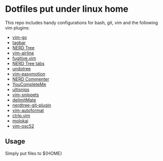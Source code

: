 # Dotfiles put under linux home

This repo includes handy configurations for bash, git, vim and the following vim plugins:

* [vim-go](https://github.com/fatih/vim-go)
* [tagbar](https://github.com/majutsushi/tagbar)
* [NERD Tree](https://github.com/scrooloose/nerdtree)
* [vim-airline](https://github.com/bling/vim-airline)
* [fugitive.vim](https://github.com/tpope/vim-fugitive)
* [NERD Tree tabs](https://github.com/jistr/vim-nerdtree-tabs)
* [undotree](https://github.com/mbbill/undotree)
* [vim-easymotion](https://github.com/Lokaltog/vim-easymotion)
* [NERD Commenter](https://github.com/scrooloose/nerdcommenter)
* [YouCompleteMe](https://github.com/Valloric/YouCompleteMe)
* [ultisnips](https://github.com/SirVer/ultisnips)
* [vim-snippets](https://github.com/honza/vim-snippets)
* [delimitMate](https://github.com/Raimondi/delimitMate)
* [nerdtree-git-plugin](https://github.com/Xuyuanp/nerdtree-git-plugin)
* [vim-autoformat](https://github.com/Chiel92/vim-autoformat)
* [ctrlp.vim](https://github.com/kien/ctrlp.vim)
* [molokai](https://github.com/tomasr/molokai)
* [vim-osc52](https://github.com/fcpg/vim-osc52)

## Usage

Simply put files to ${HOME}
